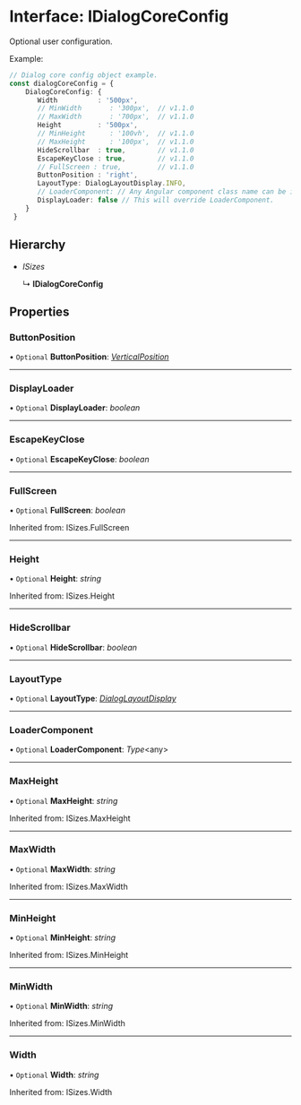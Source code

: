 # Interface: IDialogCoreConfig

Optional user configuration.

Example:
```typescript
// Dialog core config object example.
const dialogCoreConfig = {
    DialogCoreConfig: {
       Width          : '500px',
       // MinWidth       : '300px',  // v1.1.0
       // MaxWidth       : '700px',  // v1.1.0
       Height         : '500px',
       // MinHeight      : '100vh',  // v1.1.0
       // MaxHeight      : '100px',  // v1.1.0
       HideScrollbar  : true,        // v1.1.0
       EscapeKeyClose : true,        // v1.1.0
       // FullScreen : true,         // v1.1.0
       ButtonPosition : 'right',
       LayoutType: DialogLayoutDisplay.INFO,
       // LoaderComponent: // Any Angular component class name can be included as a loader.
       DisplayLoader: false // This will override LoaderComponent.
    }
 }
```

## Hierarchy

* *ISizes*

  ↳ **IDialogCoreConfig**

## Properties

### ButtonPosition

• `Optional` **ButtonPosition**: [*VerticalPosition*](#/documentation/Home#verticalposition)

___

### DisplayLoader

• `Optional` **DisplayLoader**: *boolean*

___

### EscapeKeyClose

• `Optional` **EscapeKeyClose**: *boolean*

___

### FullScreen

• `Optional` **FullScreen**: *boolean*

Inherited from: ISizes.FullScreen

___

### Height

• `Optional` **Height**: *string*

Inherited from: ISizes.Height

___

### HideScrollbar

• `Optional` **HideScrollbar**: *boolean*

___

### LayoutType

• `Optional` **LayoutType**: [*DialogLayoutDisplay*](#/documentation/Enum:%20DialogLayoutDisplay)

___

### LoaderComponent

• `Optional` **LoaderComponent**: *Type*<any\>

___

### MaxHeight

• `Optional` **MaxHeight**: *string*

Inherited from: ISizes.MaxHeight

___

### MaxWidth

• `Optional` **MaxWidth**: *string*

Inherited from: ISizes.MaxWidth

___

### MinHeight

• `Optional` **MinHeight**: *string*

Inherited from: ISizes.MinHeight

___

### MinWidth

• `Optional` **MinWidth**: *string*

Inherited from: ISizes.MinWidth

___

### Width

• `Optional` **Width**: *string*

Inherited from: ISizes.Width

